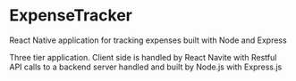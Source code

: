 # ExpenseTracker
React Native application for tracking expenses built with Node and Express

Three tier application. Client side is handled by React Navite with Restful API calls to a backend server handled and built by Node.js with Express.js
